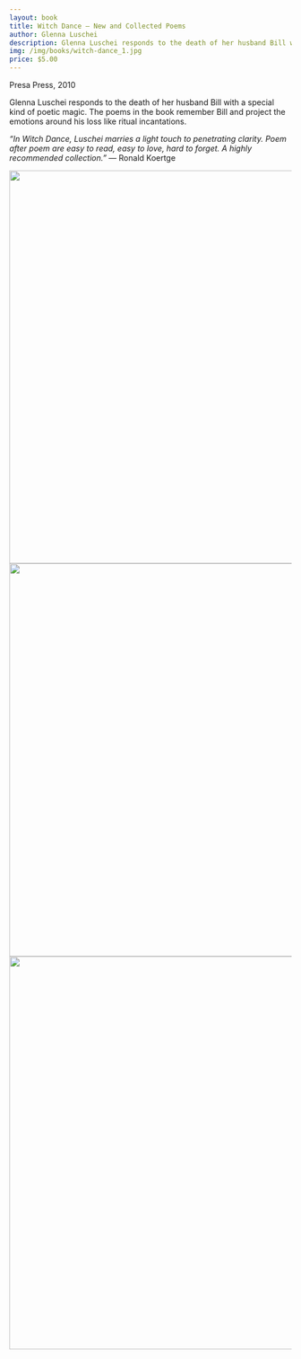```yaml
---
layout: book
title: Witch Dance – New and Collected Poems
author: Glenna Luschei
description: Glenna Luschei responds to the death of her husband Bill with a special kind of poetic magic.
img: /img/books/witch-dance_1.jpg
price: $5.00
---
```

Presa Press, 2010

Glenna Luschei responds to the death of her husband Bill with a special kind of poetic magic.  The poems in the book remember Bill and project the emotions around his loss like ritual incantations.

*“In Witch Dance, Luschei marries a light touch to penetrating clarity. Poem after poem are easy to read, easy to love, hard to forget.  A highly recommended collection.”*  — Ronald Koertge

<div class="images">
<img src="{{ site.baseurl }}/img/books/witch-dance_1.jpg" width="700" alt="" />
<img src="{{ site.baseurl }}/img/books/witch-dance_2.jpg" width="700" alt="" />
<img src="{{ site.baseurl }}/img/books/witch-dance_2.jpg" width="700" alt="" />
</div>
